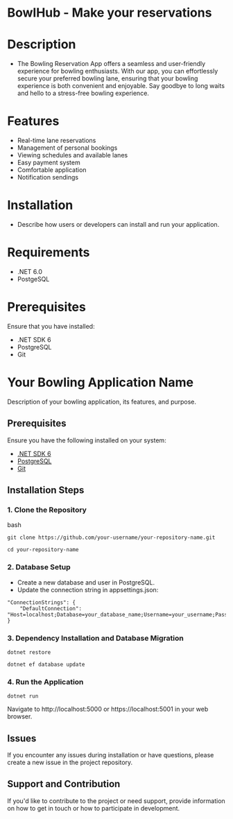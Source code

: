 # BowlHub - Make your reservations

# Description
- The Bowling Reservation App offers a seamless and user-friendly experience for bowling enthusiasts. With our app, you can effortlessly secure your preferred bowling lane, ensuring that your bowling experience is both convenient and enjoyable. Say goodbye to long waits and hello to a stress-free bowling experience.

# Features
- Real-time lane reservations
- Management of personal bookings
- Viewing schedules and available lanes
- Easy payment system
- Comfortable application
- Notification sendings

# Installation
- Describe how users or developers can install and run your application.

# Requirements
- .NET 6.0
- PostgeSQL

# Prerequisites
Ensure that you have installed:
- .NET SDK 6
- PostgreSQL
- Git
  
# Your Bowling Application Name

Description of your bowling application, its features, and purpose.

## Prerequisites

Ensure you have the following installed on your system:
- [.NET SDK 6](https://dotnet.microsoft.com/download/dotnet/6.0)
- [PostgreSQL](https://www.postgresql.org/download/)
- [Git](https://git-scm.com/book/en/v2/Getting-Started-Installing-Git)

## Installation Steps

### 1. Clone the Repository

bash
```
git clone https://github.com/your-username/your-repository-name.git
```
```
cd your-repository-name
```
### 2. Database Setup
- Create a new database and user in PostgreSQL.
- Update the connection string in appsettings.json:
```
"ConnectionStrings": {
    "DefaultConnection": "Host=localhost;Database=your_database_name;Username=your_username;Password=your_password"
}
```
### 3. Dependency Installation and Database Migration
```
dotnet restore
```
```
dotnet ef database update
```
### 4. Run the Application
```
dotnet run
```
Navigate to http://localhost:5000 or https://localhost:5001 in your web browser.

## Issues
If you encounter any issues during installation or have questions, please create a new issue in the project repository.

## Support and Contribution
If you'd like to contribute to the project or need support, provide information on how to get in touch or how to participate in development.
